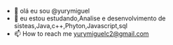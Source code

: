 - 👋 olá eu sou @yurymiguel
- 🌱 eu estou estudando,Analise e desenvolvimento de sisteas,Java,c++,Phyton,Javascript,sql
- 📫 How to reach me yurymiguelc2@gmail.com
<!---
yurymiguel/yurymiguel is a ✨ special ✨ repository because its `README.md` (this file) appears on your GitHub profile.
You can click the Preview link to take a look at your changes.
--->
